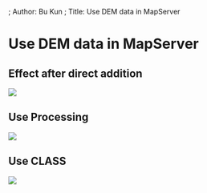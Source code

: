 ; Author: Bu Kun
; Title: Use DEM data in MapServer


# Use DEM data in MapServer

## Effect after direct addition

![](http://webgis.pub/cgi-bin/mapserv?map=/owg/mfn8.map&layer=nasa-dem&mode=map)

## Use Processing

![](http://webgis.pub/cgi-bin/mapserv?map=/owg/mfq8.map&layer=nasa-dem&mode=map)

## Use CLASS


![](http://webgis.pub/cgi-bin/mapserv?map=/owg/mfu7.map&layer=nasa-dem&mode=map)


